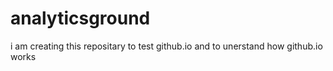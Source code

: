 # analyticsground

i am creating this repositary to test github.io and to unerstand how github.io works
